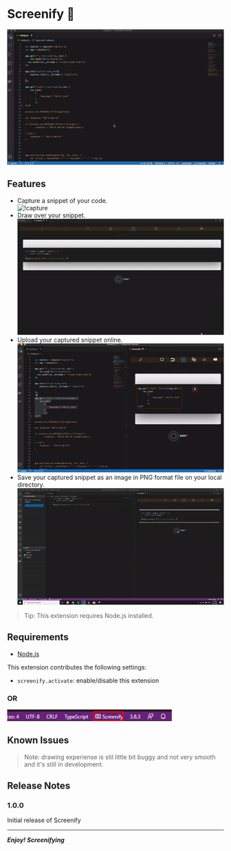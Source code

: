 # Screenify 📸

![Screenify](./demo/screenify.gif)

## Features

* Capture a snippet of your code. <br>
    ![!capture](./demo/capture.gif)
* Draw over your snippet.
    ![!Draw](./demo/draw.gif)
* Upload your captured snippet online.
    ![!upload](./demo/upload.gif)
* Save your captured snippet as an image in PNG format file on your local directory.
    ![!save](./demo/save.gif)

> Tip: This extension requires Node.js installed.

## Requirements

* [Node.js](https://nodejs.org)

This extension contributes the following settings:

* `screenify.activate`: enable/disable this extension
  
### OR

![launchWithActivityBar](./demo/activityBar.png)

## Known Issues

>Note: drawing experiense is stil little bit buggy and not very smooth and it's still in development.

## Release Notes

### 1.0.0

Initial release of Screenify

-----------------------------------------------------------------------------------------------------------
***Enjoy! Screenifying***
